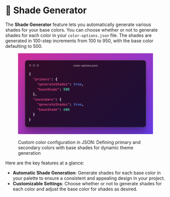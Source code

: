 # 🌈 Shade Generator

The **Shade Generator** feature lets you automatically generate various shades for your base colors. You can choose whether or not to generate shades for each color in your `color-options.json` file. The shades are generated in 100-step increments from 100 to 950, with the base color defaulting to 500.

<figure><img src="../../.gitbook/assets/image (5).png" alt="Image of code for custom JSON color configuration for primary and secondary colors with base shade values"><figcaption><p>Custom color configuration in JSON: Defining primary and secondary colors with base shades for dynamic theme generation</p></figcaption></figure>

Here are the key features at a glance:

* **Automatic Shade Generation**: Generate shades for each base color in your palette to ensure a consistent and appealing design in your project.
* **Customizable Settings**: Choose whether or not to generate shades for each color and adjust the base color for shades as desired.
